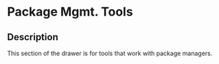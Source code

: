 # Package Mgmt. Tools

## Description

This section of the drawer is for tools that work with package managers.
